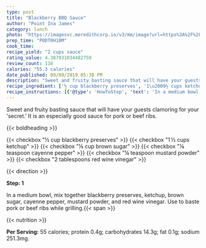 ```yaml
---
type: post
title: "Blackberry BBQ Sauce"
author: "Point Ina James"
category: lunch
photo: "https://imagesvc.meredithcorp.io/v3/mm/image?url=https%3A%2F%2Fimages.media-allrecipes.com%2Fuserphotos%2F676253.jpg"
prep_time: "P0DT0H10M"
cook_time: 
recipe_yield: "2 cups sauce"
rating_value: 4.387931034482759
review_count: 116
calories: "55.3 calories"
date_published: 09/09/2019 05:38 PM
description: "Sweet and fruity basting sauce that will have your guests clamoring for your 'secret.' It is an especially good sauce for pork or beef ribs."
recipe_ingredient: ['½ cup blackberry preserves', '1\u2009½ cups ketchup', '⅛ cup brown sugar', '⅛ teaspoon cayenne pepper', '¼ teaspoon mustard powder', '2 tablespoons red wine vinegar']
recipe_instructions: [{'@type': 'HowToStep', 'text': 'In a medium bowl, mix together blackberry preserves, ketchup, brown sugar, cayenne pepper, mustard powder, and red wine vinegar. Use to baste pork or beef ribs while grilling.\n'}]
---
```


Sweet and fruity basting sauce that will have your guests clamoring for your 'secret.' It is an especially good sauce for pork or beef ribs. 

{{< boldheading >}}

{{< checkbox "½ cup blackberry preserves" >}}
{{< checkbox "1 ½ cups ketchup" >}}
{{< checkbox "⅛ cup brown sugar" >}}
{{< checkbox "⅛ teaspoon cayenne pepper" >}}
{{< checkbox "¼ teaspoon mustard powder" >}}
{{< checkbox "2 tablespoons red wine vinegar" >}}


{{< direction >}}

**Step: 1**

In a medium bowl, mix together blackberry preserves, ketchup, brown sugar, cayenne pepper, mustard powder, and red wine vinegar. Use to baste pork or beef ribs while grilling.{{< span >}}

{{< nutrition >}}

**Per Serving:** 55 calories; protein 0.4g; carbohydrates 14.3g; fat 0.1g; sodium 251.3mg.